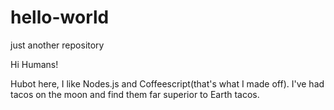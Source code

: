 # hello-world
just another repository

Hi Humans!

Hubot here, I like Nodes.js and Coffeescript(that's what I made off).
I've had tacos on the moon and find them far superior to Earth tacos.
